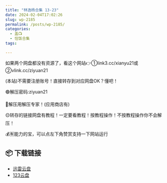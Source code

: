 ```yaml
---
title: "林逸杨合集 13-23"
date: 2024-02-04T17:02:26
slug: wp-2185
permalink: /posts/wp-2185/
categories:
  - 盖📺
  - 恰饭合集
tags:

---
```


如果两个网盘都没有资源了，看这个网站👉①link3.cc/xianyu21或②vlink.cc/ziyuan21

(本站)不需要注册账号！直接转存到对应网盘OK？懂吧！

🟢解压密码:ziyuan21

🔵解压用解压专家！(应用商店有)

🟡转存的链接网盘有教程！一定要看教程！按教程操作！不按教程操作你不会解压！

💰🈶能力的宝，可以点左下角赞赏支持一下网站运行

## 📦 下载链接
- [迅雷云盘](https://blziyuan21.com/pay-download/2185?key=7933ccef92&down_id=0)
- [123云盘](https://blziyuan21.com/pay-download/2185?key=7933ccef92&down_id=1)


